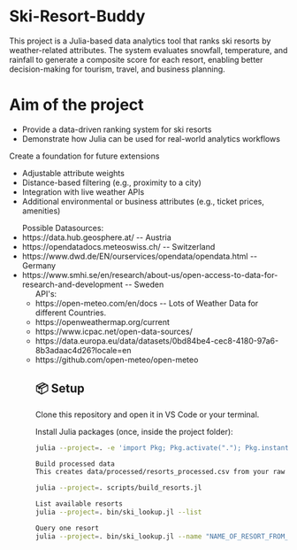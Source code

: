# Ski-Resort-Buddy

This project is a Julia-based data analytics tool that ranks ski resorts by weather-related attributes. The system evaluates snowfall, temperature, and rainfall to generate a composite score for each resort, enabling better decision-making for tourism, travel, and business planning.

# Aim of the project
<ul>
<li>Provide a data-driven ranking system for ski resorts</li>
<li>Demonstrate how Julia can be used for real-world analytics workflows</li>
</ul>

Create a foundation for future extensions
<ul>
  <li>Adjustable attribute weights</li>
  <li>Distance-based filtering (e.g., proximity to a city)</li>
  <li>Integration with live weather APIs</li>
  <li>Additional environmental or business attributes (e.g., ticket prices, amenities)</li>
</ul>

<ul>Possible Datasources: 
    <li>https://data.hub.geosphere.at/ -- Austria
    <li>https://opendatadocs.meteoswiss.ch/ -- Switzerland
    <li>https://www.dwd.de/EN/ourservices/opendata/opendata.html -- Germany
    <li>https://www.smhi.se/en/research/about-us/open-access-to-data-for-research-and-development -- Sweden

<ul>API's: 
    <li>https://open-meteo.com/en/docs -- Lots of Weather Data for different Countries.
    <li>https://openweathermap.org/current
    <li>https://www.icpac.net/open-data-sources/
    <li>https://data.europa.eu/data/datasets/0bd84be4-cec8-4180-97a6-8b3adaac4d26?locale=en
    <li>https://github.com/open-meteo/open-meteo


## 📦 Setup

Clone this repository and open it in VS Code or your terminal.

Install Julia packages (once, inside the project folder):

```bash
julia --project=. -e 'import Pkg; Pkg.activate("."); Pkg.instantiate()'

Build processed data
This creates data/processed/resorts_processed.csv from your raw file:

julia --project=. scripts/build_resorts.jl

List available resorts
julia --project=. bin/ski_lookup.jl --list

Query one resort
julia --project=. bin/ski_lookup.jl --name "NAME_OF_RESORT_FROM_LIST"
